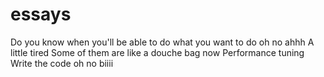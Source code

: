 # essays


Do you know when you'll be able to do what you want to do
oh no ahhh
A little tired
Some of them are like a douche bag
now Performance tuning
Write the code
oh no
biiii